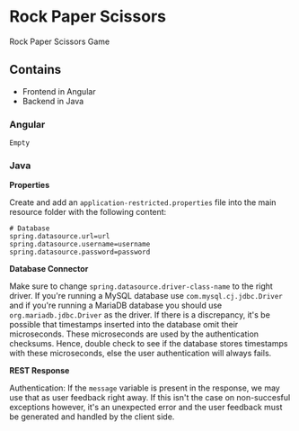 # Rock Paper Scissors
Rock Paper Scissors Game

## Contains

- Frontend in Angular
- Backend in Java

### Angular

`Empty`

### Java

**Properties**

Create and add an `application-restricted.properties` file into the main resource folder with the following content:

```
# Database
spring.datasource.url=url
spring.datasource.username=username
spring.datasource.password=password
```

**Database Connector**

Make sure to change `spring.datasource.driver-class-name` to the right driver. If you're running a MySQL database use `com.mysql.cj.jdbc.Driver` and if you're running a MariaDB database you should use `org.mariadb.jdbc.Driver` as the driver. If there is a discrepancy, it's be possible that timestamps inserted into the database omit their microseconds. These microseconds are used by the authentication checksums. Hence, double check to see if the database stores timestamps with these microseconds, else the user authentication will always fails.

**REST Response**

Authentication: If the `message` variable is present in the response, we may use that as user feedback right away. If this isn't the case on non-succesful exceptions however, it's an unexpected error and the user feedback must be generated and handled by the client side.